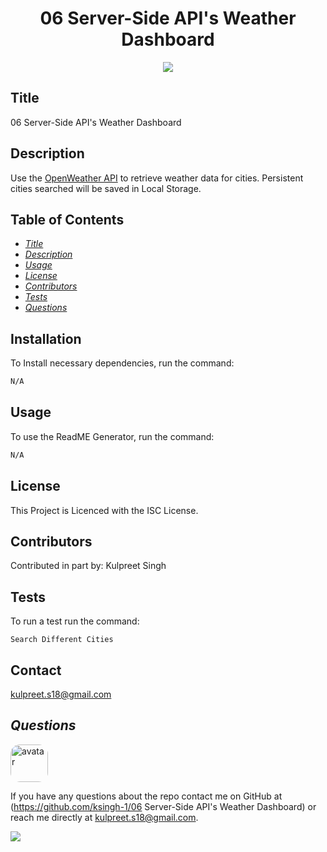 
<h1 align="center">06 Server-Side API's Weather Dashboard</h1>
<p align="center" margin="50px">
    <a>
    <img src="https://img.shields.io/badge/Creator-KSingh-orange"/>
    </a>
</p>

## Title
06 Server-Side API's Weather Dashboard

## Description
Use the [OpenWeather API](https://openweathermap.org/api) to retrieve weather data for cities. Persistent cities searched will be saved in Local Storage.

## Table of Contents
* *[Title](#title)*
* *[Description](#description)*
* *[Usage](#usage)*
* *[License](#license)*
* *[Contributors](#contributors)*
* *[Tests](#tests)*
* *[Questions](#questions)*


## Installation
To Install necessary dependencies, run the command:
```sh
N/A
```

## Usage
To use the ReadME Generator, run the command:
```sh
N/A
```

## License
This Project is Licenced with the ISC License.


## Contributors
Contributed in part by:
Kulpreet Singh

## Tests
To run a test run the command:
```
Search Different Cities
```

## Contact
kulpreet.s18@gmail.com


## *Questions*
<img src="https://avatars1.githubusercontent.com/u/62266210?v=4" alt="avatar" style="border-radius: 15px" width="60"/>

If you have any questions about the repo contact me on GitHub at (https://github.com/ksingh-1/06 Server-Side API's Weather Dashboard)
or reach me directly at <kulpreet.s18@gmail.com>.

<img src="..06-Weather-Dashboard\Assets\FinalScreen.PNG">